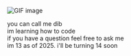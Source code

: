 
![GIF image](https://github.com/user-attachments/assets/7eb17c2b-73b9-4cb2-8fc4-0e762b085659)
<p>you can call me dib <br> im learning how to code <br> if you have a question feel free to ask me <br> im 13 as of 2025. i'll be turning 14 soon  </p>
